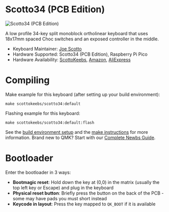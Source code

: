 # Scotto34 (PCB Edition)

![Scotto34 (PCB Edition)](https://i.imgur.com/nTxYa7ih.jpg)

A low profile 34-key split monoblock ortholinear keyboard that uses 18x17mm spaced Choc switches and an exposed controller in the middle.

-   Keyboard Maintainer: [Joe Scotto](https://github.com/joe-scotto)
-   Hardware Supported: Scotto34 (PCB Edition), Raspberry Pi Pico
-   Hardware Availability: [ScottoKeebs](https://scottokeebs.com), [Amazon](https://amazon.com), [AliExpress](https://aliexpress.com)

# Compiling

Make example for this keyboard (after setting up your build environment):

    make scottokeebs/scotto34:default

Flashing example for this keyboard:

    make scottokeebs/scotto34:default:flash

See the [build environment setup](https://docs.qmk.fm/#/getting_started_build_tools) and the [make instructions](https://docs.qmk.fm/#/getting_started_make_guide) for more information. Brand new to QMK? Start with our [Complete Newbs Guide](https://docs.qmk.fm/#/newbs).

# Bootloader

Enter the bootloader in 3 ways:

-   **Bootmagic reset**: Hold down the key at (0,0) in the matrix (usually the top left key or Escape) and plug in the keyboard
-   **Physical reset button**: Briefly press the button on the back of the PCB - some may have pads you must short instead
-   **Keycode in layout**: Press the key mapped to `QK_BOOT` if it is available
